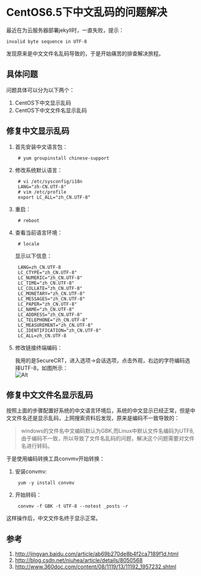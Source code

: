 # CentOS6.5下中文乱码的问题解决

最近在为云服务器部署jekyll时，一直失败，提示：

    invalid byte sequence in UTF-8

发现原来是中文文件名乱码导致的，于是开始痛苦的排查解决旅程。

## 具体问题

问题具体可以分为以下两个：  

1. CentOS下中文显示乱码
2. CentOS下中文文件名显示乱码

## 修复中文显示乱码

1. 首先安装中文语言包：
    
        # yum groupinstall chinese-support

2. 修改系统默认语言：  

        # vi /etc/sysconfig/i18n
        LANG="zh-CN.UTF-8"
        # vim /etc/profile
        export LC_ALL="zh_CN.UTF-8"

3. 重启：  

        # reboot

4. 查看当前语言环境：  

        # locale  
    显示以下信息：  

        LANG=zh_CN.UTF-8
        LC_CTYPE="zh_CN.UTF-8"
        LC_NUMERIC="zh_CN.UTF-8"
        LC_TIME="zh_CN.UTF-8"
        LC_COLLATE="zh_CN.UTF-8"
        LC_MONETARY="zh_CN.UTF-8"
        LC_MESSAGES="zh_CN.UTF-8"
        LC_PAPER="zh_CN.UTF-8"
        LC_NAME="zh_CN.UTF-8"
        LC_ADDRESS="zh_CN.UTF-8"
        LC_TELEPHONE="zh_CN.UTF-8"
        LC_MEASUREMENT="zh_CN.UTF-8"
        LC_IDENTIFICATION="zh_CN.UTF-8"
        LC_ALL=zh_CN.UTF-8

5. 修改链接终端编码：  

    我用的是SecureCRT，进入选项->会话选项，点击外观，右边的字符编码选择UTF-8，如图所示：  
    ![Alt](http://ww2.sinaimg.cn/large/6321ab24gw1ep7ki47s9rj20ey0d4jta.jpg)

## 修复中文文件名显示乱码  

按照上面的步骤配置好系统的中文语言环境后，系统的中文显示已经正常，但是中文文件名还是显示乱码，上网搜索资料后发现，原来是编码不一致导致的：  
> windows的文件名中文编码默认为GBK,而Linux中默认文件名编码为UTF8,由于编码不一致，所以导致了文件名乱码的问题，解决这个问题需要对文件名进行转码。  

于是使用编码转换工具convmv开始转换：  

1. 安装convmv:  

        yum -y install convmv

2. 开始转码：  

        convmv -f GBK -t UTF-8 --notest _posts -r  

这样操作后，中文文件名终于显示正常。

## 参考

1. <http://jingyan.baidu.com/article/ab69b270de8b4f2ca7189f1d.html>
2. <http://blog.csdn.net/niuhea/article/details/8050568>
3. <http://www.360doc.com/content/08/1119/13/11192_1957232.shtml>
    



